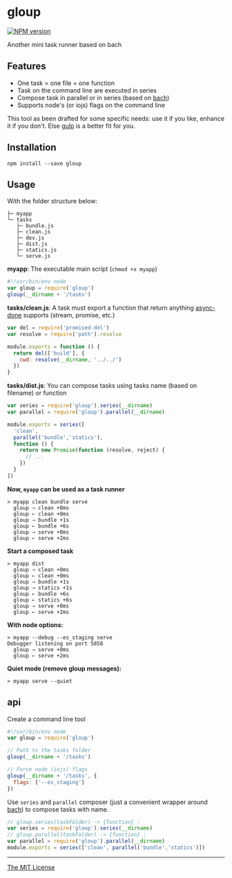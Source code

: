 # gloup
[![NPM version](https://badge-me.herokuapp.com/api/npm/gloup.png)](http://badges.enytc.com/for/npm/gloup)

Another mini task runner based on bach

## Features

  - One task = one file = one function
  - Task on the command line are executed in series
  - Compose task in parallel or in series (based on [bach](https://www.npmjs.com/package/bach))
  - Supports node's (or iojs) flags on the command line

This tool as been drafted for some specific needs: use it if you like, enhance it if you don't. Else [gulp](http://gulpjs.com/) is a better fit for you.

## Installation

```shell
npm install --save gloup
```

## Usage

With the folder structure below:

```shell
├─ myapp
└─ tasks
   ├─ bundle.js
   ├─ clean.js
   ├─ dev.js
   ├─ dist.js
   ├─ statics.js
   └─ serve.js
```

**myapp**:
The executable main script (`chmod +x myapp`)
```javascript
#!/usr/bin/env node
var gloup = require('gloup')
gloup(__dirname + '/tasks')
```

**tasks/clean.js**:
A task must export a function that return anything [async-done](https://www.npmjs.com/package/async-done) supports (stream, promise, etc.)
```javascript
var del = require('promised-del')
var resolve = require('path').resolve

module.exports = function () {
  return del(['build'], {
    cwd: resolve(__dirname, '../../')
  })
}
```

**tasks/dist.js**:
You can compose tasks using tasks name (based on filename) or function

```javascript
var series = require('gloup').series(__dirname)
var parallel = require('gloup').parallel(__dirname)

module.exports = series([
  'clean',
  parallel('bundle','statics'),
  function () {
    return new Promise(function (resolve, reject) {
      // ...
    })
  }
])
```

**Now, `myapp` can be used as a task runner**

```shell
> myapp clean bundle serve
  gloup ⇢ clean +0ms
  gloup ⇠ clean +0ms
  gloup ⇢ bundle +1s
  gloup ⇠ bundle +6s
  gloup ⇢ serve +0ms
  gloup ⇠ serve +2ms
```

**Start a composed task**
```shell
> myapp dist
  gloup ⇢ clean +0ms
  gloup ⇠ clean +0ms
  gloup ⇢ bundle +1s
  gloup ⇢ statics +1s
  gloup ⇠ bundle +6s
  gloup ⇠ statics +6s
  gloup ⇢ serve +0ms
  gloup ⇠ serve +2ms
```

**With node options:**
```shell
> myapp --debug --es_staging serve
Debugger listening on port 5858
  gloup ⇢ serve +0ms
  gloup ⇠ serve +2ms
```

**Quiet mode (remove gloup messages):**
```shell
> myapp serve --quiet
```

## api

Create a command line tool
```javascript
#!/usr/bin/env node
var gloup = require('gloup')

// Path to the tasks folder
gloup(__dirname + '/tasks')

// Force node (iojs) flags
gloup(__dirname + '/tasks', {
  flags: ['--es_staging']
})
```

Use `series` and `parallel` composer (just a convenient wrapper around [bach](https://www.npmjs.com/package/bach)) to compose tasks with name.

```javascript
// gloup.series(taskFolder) -> {function} :
var series = require('gloup').series(__dirname)
// gloup.parallel(taskFolder) -> {function} :
var parallel = require('gloup').parallel(__dirname)
module.exports = series(['clean', parallel('bundle','statics')])
```
---

[The MIT License](./LICENSE)
